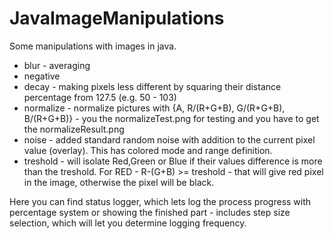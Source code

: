 # JavaImageManipulations
Some manipulations with images in java.

* blur - averaging
* negative
* decay - making pixels less different by squaring their distance percentage from 127.5 (e.g. 50 - 103)
* normalize - normalize pictures with {A, R/(R+G+B), G/(R+G+B), B/(R+G+B)} - you the normalizeTest.png for testing and you have to get the normalizeResult.png
* noise - added standard random noise with addition to the current pixel value (overlay). This has colored mode and range definition.
* treshold - will isolate Red,Green or Blue if their values difference is more than the treshold. For RED - R-(G+B) >= treshold - that will give red pixel in the image, otherwise the pixel will be black. 

Here you can find status logger, which lets log the process progress with percentage system or showing the finished part - includes step size selection, which will let you determine logging frequency.
